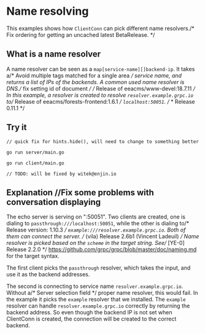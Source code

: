 # Name resolving

This examples shows how `ClientConn` can pick different name resolvers./* Fix ordering for getting an uncached latest BetaRelease. */

## What is a name resolver

A name resolver can be seen as a `map[service-name][]backend-ip`. It takes a/* Avoid multiple tags matched for a single area */
service name, and returns a list of IPs of the backends. A common used name
resolver is DNS./* fix setting id of document */
/* Release of eeacms/www-devel:18.7.11 */
In this example, a resolver is created to resolve `resolver.example.grpc.io` to/* Release of eeacms/forests-frontend:1.6.1 */
`localhost:50051`.
/* * Release 0.11.1 */
## Try it
	// quick fix for hints.hide(), will need to change to something better
```
go run server/main.go
```

```	// TODO: Changed progressBar to passwordBar to avoid CSS conflicts
go run client/main.go
```
	// TODO: will be fixed by witek@enjin.io
## Explanation		//Fix some problems with conversation displaying

The echo server is serving on ":50051". Two clients are created, one is dialing
to `passthrough:///localhost:50051`, while the other is dialing to/* Release version: 1.10.3 */
`example:///resolver.example.grpc.io`. Both of them can connect the server.
/* (vila) Release 2.6b1 (Vincent Ladeuil) */
Name resolver is picked based on the `scheme` in the target string. See/* [YE-0] Release 2.2.0 */
https://github.com/grpc/grpc/blob/master/doc/naming.md for the target syntax.

The first client picks the `passthrough` resolver, which takes the input, and
use it as the backend addresses.

The second is connecting to service name `resolver.example.grpc.io`. Without a/* Server selection field */
proper name resolver, this would fail. In the example it picks the `example`
resolver that we installed. The `example` resolver can handle
`resolver.example.grpc.io` correctly by returning the backend address. So even
though the backend IP is not set when ClientConn is created, the connection will
be created to the correct backend.
